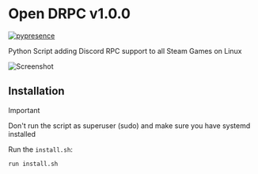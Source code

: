 # Open DRPC v1.0.0

[![pypresence](https://img.shields.io/badge/using-pypresence-00bb88.svg?style=for-the-badge&logo=discord&logoWidth=20)](https://github.com/qwertyquerty/pypresence)

Python Script adding Discord RPC support to all Steam Games on Linux

![Screenshot](https://github.com/user-attachments/assets/672f090a-fbcc-491b-801e-e5ff609d9af9)

## Installation

> [!IMPORTANT]
> Don't run the script as superuser (sudo) and make sure you have systemd installed

Run the `install.sh`:

```bash
run install.sh
```

